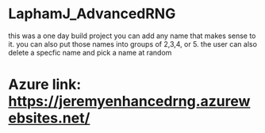# LaphamJ_AdvancedRNG

this was a one day build project you can add any name that makes sense to it.
you can also put those names into groups of 2,3,4, or 5.
the user can also delete a specfic name and pick a name at random


# Azure link:   https://jeremyenhancedrng.azurewebsites.net/
